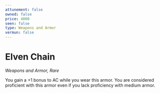 ```yaml
---
attunement: false
owned: false
price: 4000
seen: false
type: Weapons and Armor
vermun: false
---
```

# Elven Chain

*Weapons and Armor, Rare*

You gain a +1 bonus to AC while you wear this armor. You are considered proficient with this armor even if you lack proficiency with medium armor.